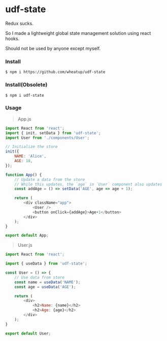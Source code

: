 # udf-state

Redux sucks.

So I made a lightweight global state management solution using react hooks.

Should not be used by anyone except myself.

### Install

```
$ npm i https://github.com/wheatup/udf-state
```

### Install(Obsolete)

```
$ npm i udf-state
```


### Usage

> App.js

```javascript
import React from 'react';
import { init, setData } from 'udf-state';
import User from './components/User';

// Initialize the store
init({
	NAME: 'Alice',
	AGE: 18,
});

function App() {
	// Update a data from the store
	// While this updates, the `age` in `User` component also updates
	const addAge = () => setData('AGE', age => age + 1);

	return (
		<div className="app">
			<User />
			<button onClick={addAge}>Age+1</button>
		</div>
	);
}

export default App;
```

> User.js
```javascript
import React from 'react';

import { useData } from 'udf-state';

const User = () => {
	// Use data from store
	const name = useData('NAME');
	const age = useData('AGE');

	return (
		<div>
			<h2>Name: {name}</h2>
			<h2>Age: {age}</h2>
		</div>
	);
}

export default User;
```
